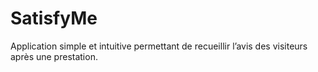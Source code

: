 # SatisfyMe

Application simple et intuitive permettant de recueillir l’avis des visiteurs après une prestation.